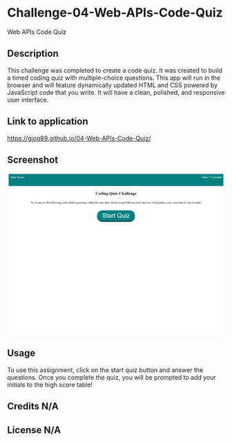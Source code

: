 # Challenge-04-Web-APIs-Code-Quiz
Web APIs Code Quiz

## Description 
This challenge was completed to create a code quiz. It was created to build a timed coding quiz with multiple-choice questions. This app will run in the browser and will feature dynamically updated HTML and CSS powered by JavaScript code that you write. It will have a clean, polished, and responsive user interface.

## Link to application
https://gioq89.github.io/04-Web-APIs-Code-Quiz/

## Screenshot
<img src="Assets/images/screenshot-coding-quiz-challenge.png">

## Usage 
To use this assignment, click on the start quiz button and answer the questions. Once you complete the quiz, you will be prompted to add your initials to the high score table!

## Credits N/A

## License N/A
